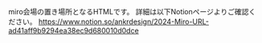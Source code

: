 miro会場の置き場所となるHTMLです。
詳細は以下Notionページよりご確認ください。
https://www.notion.so/ankrdesign/2024-Miro-URL-ad41aff9b9294ea38ec9d680010d0dce
